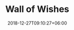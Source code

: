 ---
title: "Wall of Wishes"
date: 2018-12-27T09:10:27+06:00

banner:
  url: "images/wall-of-wishes.jpg"
  y_position: 45%
  text_color: white
---